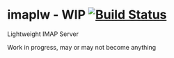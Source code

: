 # imaplw - WIP [![Build Status](https://travis-ci.com/ztipnis/imaplw.svg?branch=master)](https://travis-ci.com/ztipnis/imaplw)
Lightweight IMAP Server


Work in progress, may or may not become anything
